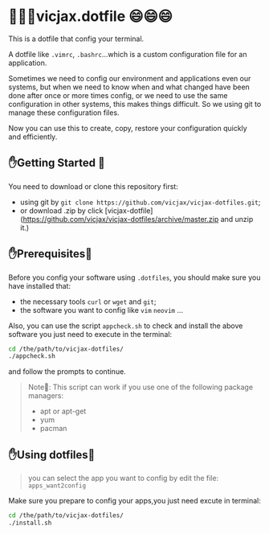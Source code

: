 # :rose::rose::rose:vicjax.dotfile :smile::smile::smile: #

This is a dotfile that config your terminal.

A dotfile like `.vimrc`, `.bashrc`...which is a custom configuration file for an application.

Sometimes we need to config our environment and applications even our systems, but when we need to know when and what changed have been done after once or more times config, or we need to use the same configuration in other systems, this makes things difficult. So we using git to manage these configuration files.

Now you can use this to create, copy, restore your configuration quickly and efficiently.

## :hand:Getting Started :orange_book:

You need to download or clone this repository first:

- using git by `git clone https://github.com/vicjax/vicjax-dotfiles.git`;
- or download .zip by click [vicjax-dotfile](https://github.com/vicjax/vicjax-dotfiles/archive/master.zip and unzip it.)

## :hand:Prerequisites:orange_book:

Before you config your software using `.dotfiles`, you should make sure you have installed that:

- the necessary tools `curl` or `wget` and `git`;
- the software you want to config like `vim` `neovim` ...

Also, you can use the script `appcheck.sh` to check and install the above software you just need to execute in the terminal:

```sh
cd /the/path/to/vicjax-dotfiles/
./appcheck.sh
```

and follow the prompts to continue.

> Note:speech_balloon:: This script can work if you use one of the following package managers:
>
> - apt or apt-get
> - yum
> - pacman

## :hand:Using dotfiles:orange_book:

> you can select the app you want to config by edit the file: `apps_want2config`

Make sure you prepare to config your apps,you just need excute in terminal:

```sh
cd /the/path/to/vicjax-dotfiles/
./install.sh
```
